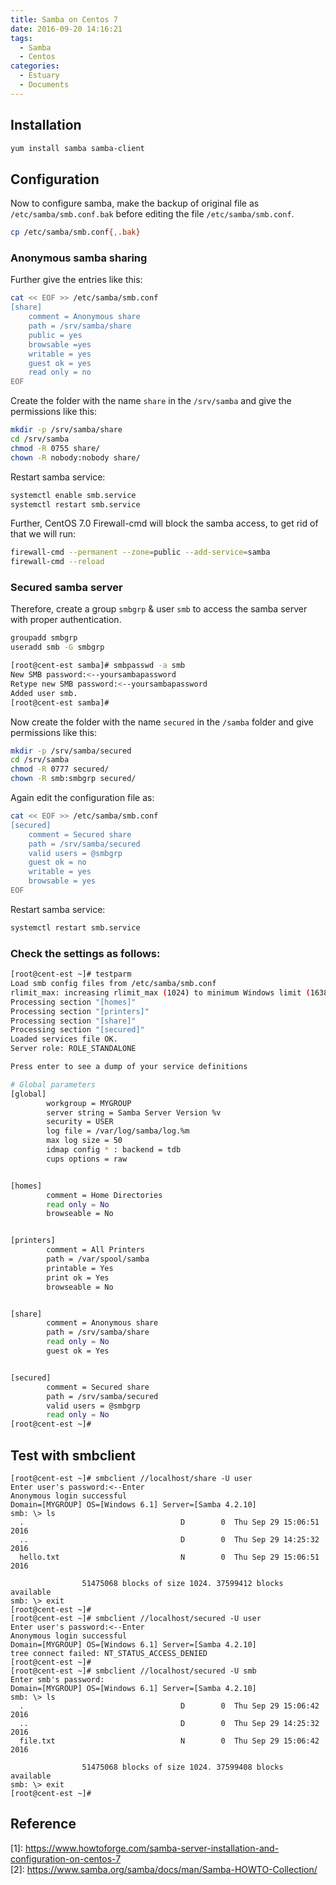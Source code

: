 ```yaml
---
title: Samba on Centos 7
date: 2016-09-20 14:16:21
tags:
  - Samba
  - Centos
categories:
  - Estuary
  - Documents
---
```


## Installation

```bash
yum install samba samba-client
```

## Configuration

Now to configure samba, make the backup of original file as `/etc/samba/smb.conf.bak` before editing the file `/etc/samba/smb.conf`.

```bash
cp /etc/samba/smb.conf{,.bak}
```

### Anonymous samba sharing

Further give the entries like this:
```bash
cat << EOF >> /etc/samba/smb.conf
[share]
    comment = Anonymous share
    path = /srv/samba/share
    public = yes
    browsable =yes
    writable = yes
    guest ok = yes
    read only = no
EOF
```
Create the folder with the name `share` in the `/srv/samba` and give the permissions like this:
```bash
mkdir -p /srv/samba/share
cd /srv/samba
chmod -R 0755 share/
chown -R nobody:nobody share/
```
Restart samba service:
```bash
systemctl enable smb.service
systemctl restart smb.service
```
Further, CentOS 7.0 Firewall-cmd will block the samba access, to get rid of that we will run:
```bash
firewall-cmd --permanent --zone=public --add-service=samba
firewall-cmd --reload
```

### Secured samba server

Therefore, create a group `smbgrp` & user `smb` to access the samba server with proper authentication.
```bash
groupadd smbgrp
useradd smb -G smbgrp
```
```bash
[root@cent-est samba]# smbpasswd -a smb
New SMB password:<--yoursambapassword
Retype new SMB password:<--yoursambapassword
Added user smb.
[root@cent-est samba]#
```
Now create the folder with the name `secured` in the `/samba` folder and give permissions like this:
```bash
mkdir -p /srv/samba/secured
cd /srv/samba
chmod -R 0777 secured/
chown -R smb:smbgrp secured/
```
Again edit the configuration file as:
```bash
cat << EOF >> /etc/samba/smb.conf
[secured]
    comment = Secured share
    path = /srv/samba/secured
    valid users = @smbgrp
    guest ok = no
    writable = yes
    browsable = yes
EOF
```
Restart samba service:
```bash
systemctl restart smb.service
```
### Check the settings as follows:
```bash
[root@cent-est ~]# testparm
Load smb config files from /etc/samba/smb.conf
rlimit_max: increasing rlimit_max (1024) to minimum Windows limit (16384)
Processing section "[homes]"
Processing section "[printers]"
Processing section "[share]"
Processing section "[secured]"
Loaded services file OK.
Server role: ROLE_STANDALONE

Press enter to see a dump of your service definitions

# Global parameters
[global]
        workgroup = MYGROUP
        server string = Samba Server Version %v
        security = USER
        log file = /var/log/samba/log.%m
        max log size = 50
        idmap config * : backend = tdb
        cups options = raw


[homes]
        comment = Home Directories
        read only = No
        browseable = No


[printers]
        comment = All Printers
        path = /var/spool/samba
        printable = Yes
        print ok = Yes
        browseable = No


[share]
        comment = Anonymous share
        path = /srv/samba/share
        read only = No
        guest ok = Yes


[secured]
        comment = Secured share
        path = /srv/samba/secured
        valid users = @smbgrp
        read only = No
[root@cent-est ~]#
```

## Test with smbclient

```
[root@cent-est ~]# smbclient //localhost/share -U user
Enter user's password:<--Enter
Anonymous login successful
Domain=[MYGROUP] OS=[Windows 6.1] Server=[Samba 4.2.10]
smb: \> ls
  .                                   D        0  Thu Sep 29 15:06:51 2016
  ..                                  D        0  Thu Sep 29 14:25:32 2016
  hello.txt                           N        0  Thu Sep 29 15:06:51 2016

                51475068 blocks of size 1024. 37599412 blocks available
smb: \> exit
[root@cent-est ~]#
[root@cent-est ~]# smbclient //localhost/secured -U user
Enter user's password:<--Enter
Anonymous login successful
Domain=[MYGROUP] OS=[Windows 6.1] Server=[Samba 4.2.10]
tree connect failed: NT_STATUS_ACCESS_DENIED
[root@cent-est ~]#
[root@cent-est ~]# smbclient //localhost/secured -U smb
Enter smb's password:
Domain=[MYGROUP] OS=[Windows 6.1] Server=[Samba 4.2.10]
smb: \> ls
  .                                   D        0  Thu Sep 29 15:06:42 2016
  ..                                  D        0  Thu Sep 29 14:25:32 2016
  file.txt                            N        0  Thu Sep 29 15:06:42 2016

                51475068 blocks of size 1024. 37599408 blocks available
smb: \> exit
[root@cent-est ~]#
```

## Reference

\[1]: <https://www.howtoforge.com/samba-server-installation-and-configuration-on-centos-7>  
\[2]: <https://www.samba.org/samba/docs/man/Samba-HOWTO-Collection/>
